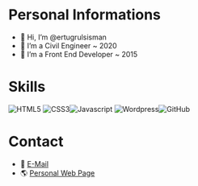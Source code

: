 Personal Informations
===
- 👋 Hi, I’m @ertugrulsisman
- 📐 I’m a Civil Engineer ~ 2020 
- 🌱 I’m a Front End Developer ~ 2015

Skills
===
 ![HTML5](https://icons.iconarchive.com/icons/designbolts/cute-social-2014/32/HTML5-icon.png) ![CSS3](https://icons.iconarchive.com/icons/designbolts/cute-social-2014/32/CSS3-icon.png)![Javascript](https://icons.iconarchive.com/icons/papirus-team/papirus-mimetypes/32/app-x-javascript-icon.png) ![Wordpress](https://icons.iconarchive.com/icons/designbolts/cute-social-2014/32/Wordpress-icon.png)![GitHub](https://icons.iconarchive.com/icons/designbolts/cute-social-2014/32/Github-icon.png)
 
Contact
===
- 📧 [E-Mail](mailto:semihertugrulsisman@gmail.com)
- 🌎 [Personal Web Page](https://www.semihsisman.com.tr)
<!---
ertugrulsisman/ertugrulsisman is a ✨ special ✨ repository because its `README.md` (this file) appears on your GitHub profile.
You can click the Preview link to take a look at your changes.
--->
